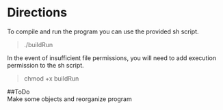 # Directions
To compile and run the program you can use the provided sh script.
>./buildRun

In the event of insufficient file permissions, you will need to add
execution permission to the sh script.
>chmod +x buildRun

##ToDo  
Make some objects and reorganize program
